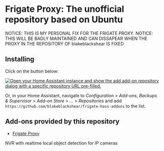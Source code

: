 # Frigate Proxy: The unofficial repository based on Ubuntu

NOTICE: THIS IS MY PERSONAL FIX FOR THE FRIGATE PROXY. 
NOTICE: THIS WILL BE BADLY MAINTAINED AND CAN DISSAPEAR WHEN THE PROXY IN THE REPOSITORY OF blakeblackshear IS FIXED
## Installing

Click on the button below:

[![Open your Home Assistant instance and show the add add-on repository dialog with a specific repository URL pre-filled.](https://my.home-assistant.io/badges/supervisor_add_addon_repository.svg)](https://my.home-assistant.io/redirect/supervisor_add_addon_repository/?repository_url=https%3A%2F%2Fgithub.com%2Fdiedvdyk%2Ffrigate-hass-addons)

Or, in your Home Assistant, navigate to _Configuration_ > _Add-ons, Backups & Supervisor_ > _Add-on Store_ > _..._ > _Repositories_ and add `https://github.com/blakeblackshear/frigate-hass-addons` to the list.

## Add-ons provided by this repository

- [Frigate Proxy](frigate_proxy/README.md)

NVR with realtime local object detection for IP cameras
